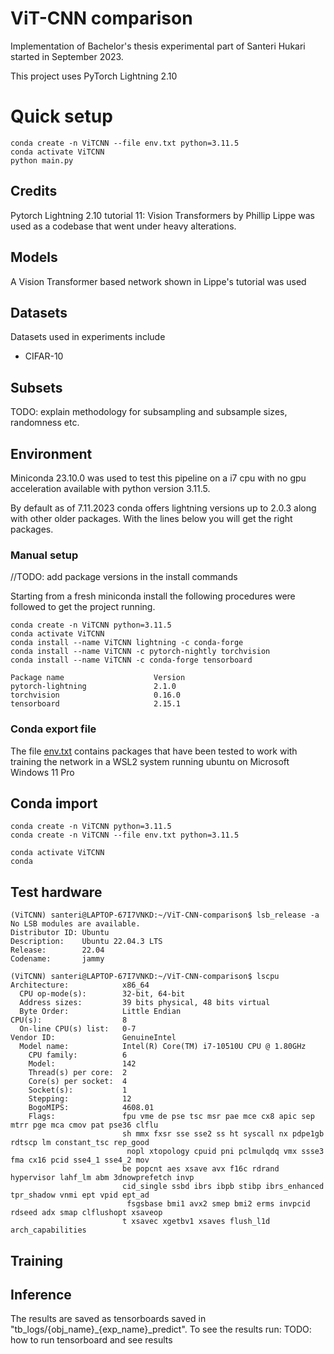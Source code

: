 # ViT-CNN comparison

Implementation of Bachelor's thesis experimental part of Santeri Hukari started in September 2023. 

This project uses PyTorch Lightning 2.10 

# Quick setup

```
conda create -n ViTCNN --file env.txt python=3.11.5
conda activate ViTCNN
python main.py
```
## Credits
Pytorch Lightning 2.10 tutorial 11: Vision Transformers by Phillip Lippe was used as a codebase that went under heavy alterations. 

## Models
A Vision Transformer based network shown in Lippe's tutorial was used 

## Datasets
Datasets used in experiments include
- CIFAR-10

## Subsets
TODO: explain methodology for subsampling and subsample sizes, randomness etc.

## Environment
Miniconda 23.10.0 was used to test this pipeline on a i7 cpu with no gpu acceleration available with python version 3.11.5.

By default as of 7.11.2023 conda offers lightning versions up to 2.0.3 along with other older packages. 
With the lines below you will get the right packages.
### Manual setup
//TODO: add package versions in the install commands

Starting from a fresh miniconda install the following procedures were followed to get the project running.

```
conda create -n ViTCNN python=3.11.5
conda activate ViTCNN
conda install --name ViTCNN lightning -c conda-forge
conda install --name ViTCNN -c pytorch-nightly torchvision
conda install --name ViTCNN -c conda-forge tensorboard
```
```
Package name                    Version
pytorch-lightning               2.1.0
torchvision                     0.16.0
tensorboard                     2.15.1
```
### Conda export file
The file [env.txt](env.txt) contains packages that have been tested to 
work with training the network in a WSL2 system running ubuntu on 
Microsoft Windows 11 Pro 

## Conda import
```
conda create -n ViTCNN python=3.11.5
conda create -n ViTCNN --file env.txt python=3.11.5

conda activate ViTCNN
conda
```



## Test hardware
```
(ViTCNN) santeri@LAPTOP-67I7VNKD:~/ViT-CNN-comparison$ lsb_release -a
No LSB modules are available.
Distributor ID: Ubuntu
Description:    Ubuntu 22.04.3 LTS
Release:        22.04
Codename:       jammy

(ViTCNN) santeri@LAPTOP-67I7VNKD:~/ViT-CNN-comparison$ lscpu
Architecture:            x86_64
  CPU op-mode(s):        32-bit, 64-bit
  Address sizes:         39 bits physical, 48 bits virtual
  Byte Order:            Little Endian
CPU(s):                  8
  On-line CPU(s) list:   0-7
Vendor ID:               GenuineIntel
  Model name:            Intel(R) Core(TM) i7-10510U CPU @ 1.80GHz
    CPU family:          6
    Model:               142
    Thread(s) per core:  2
    Core(s) per socket:  4
    Socket(s):           1
    Stepping:            12
    BogoMIPS:            4608.01
    Flags:               fpu vme de pse tsc msr pae mce cx8 apic sep mtrr pge mca cmov pat pse36 clflu
                         sh mmx fxsr sse sse2 ss ht syscall nx pdpe1gb rdtscp lm constant_tsc rep_good
                          nopl xtopology cpuid pni pclmulqdq vmx ssse3 fma cx16 pcid sse4_1 sse4_2 mov
                         be popcnt aes xsave avx f16c rdrand hypervisor lahf_lm abm 3dnowprefetch invp
                         cid_single ssbd ibrs ibpb stibp ibrs_enhanced tpr_shadow vnmi ept vpid ept_ad
                          fsgsbase bmi1 avx2 smep bmi2 erms invpcid rdseed adx smap clflushopt xsaveop
                         t xsavec xgetbv1 xsaves flush_l1d arch_capabilities
```
## Training


## Inference

The results are saved as tensorboards saved in "tb_logs/{obj_name}_{exp_name}_predict". To see the results run:
TODO: how to run tensorboard and see results
